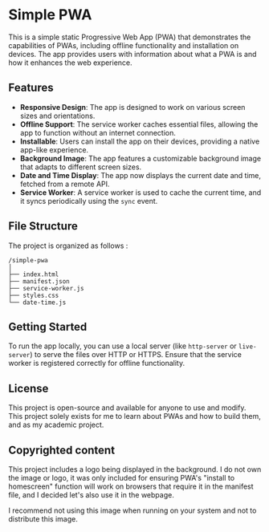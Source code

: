 # Simple PWA

This is a simple static Progressive Web App (PWA) that demonstrates the capabilities of PWAs, including offline functionality and installation on devices. The app provides users with information about what a PWA is and how it enhances the web experience.

## Features

- **Responsive Design**: The app is designed to work on various screen sizes and orientations.
- **Offline Support**: The service worker caches essential files, allowing the app to function without an internet connection.
- **Installable**: Users can install the app on their devices, providing a native app-like experience.
- **Background Image**: The app features a customizable background image that adapts to different screen sizes.
- **Date and Time Display**: The app now displays the current date and time, fetched from a remote API.
- **Service Worker**: A service worker is used to cache the current time, and it syncs periodically using the `sync` event.


## File Structure

The project is organized as follows :
```
/simple-pwa
│
├── index.html
├── manifest.json
├── service-worker.js
├── styles.css
└── date-time.js
```
## Getting Started

To run the app locally, you can use a local server (like `http-server` or `live-server`) to serve the files over HTTP or HTTPS. Ensure that the service worker is registered correctly for offline functionality.

## License

This project is open-source and available for anyone to use and modify.
This project solely exists for me to learn about PWAs and how to build them, and as my academic project.

## Copyrighted content

This project includes a logo being displayed in the background. I do not own the image or logo, it was only included for ensuring PWA's "install to homescreen" function will work on browsers that require it in the manifest file, and I decided let's also use it in the webpage.

I recommend not using this image when running on your system and not to distribute this image.
